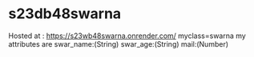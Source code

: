 # s23db48swarna

Hosted at : https://s23wb48swarna.onrender.com/
myclass=swarna 
my attributes are 
swar_name:(String) 
swar_age:(String) 
mail:(Number)
